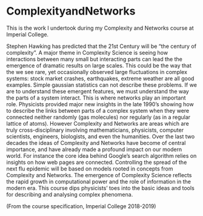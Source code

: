 # ComplexityandNetworks
This is the work I undertook during my Complexity and Networks course at Imperial College.


Stephen Hawking has predicted that the 21st Century will be “the century of complexity”. A major theme
in Complexity Science is seeing how interactions between many small but interacting parts can lead the the
emergence of dramatic results on large scales. This could be the way that the we see rare, yet occasionally
observed large fluctuations in complex systems: stock market crashes, earthquakes, extreme weather are all
good examples. Simple gaussian statistics can not describe these problems.
If we are to understand these emergent features, we must understand the way the parts of a system interact.
This is where networks play an important role. Physicists provided major new insights in the late 1990’s showing
how to describe the links between parts of a complex system when they were connected neither randomly (gas
molecules) nor regularly (as in a regular lattice of atoms).
However Complexity and Networks are areas which are truly cross-disciplinary involving mathematicians,
physicists, computer scientists, engineers, biologists, and even the humanities. Over the last two decades the
ideas of Complexity and Networks have become of central importance, and have already made a profound
impact on our modern world. For instance the core idea behind Google’s search algorithm relies on insights on
how web pages are connected. Controlling the spread of the next flu epidemic will be based on models rooted
in concepts from Complexity and Networks. The emergence of Complexity Science reflects the rapid growth in
computational power and the role of information in the modern era.
This course dips physicists’ toes into the basic ideas and tools for describing and analysing complex phenomena.

(From the course specification, Imperial College 2018-2019)
